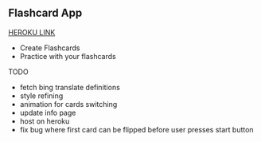 
Flashcard App
------------

[HEROKU LINK](https://pacific-bayou-03366.herokuapp.com)

- Create Flashcards
- Practice with your flashcards



TODO
- fetch bing translate definitions
- style refining
- animation for cards switching
- update info page
- host on heroku
- fix bug where first card can be flipped before user presses start button


